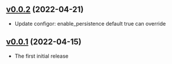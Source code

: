 ## [v0.0.2](https://github.com/NubeIO/nubeio-rubix-app-rubix-broker-go/tree/v0.0.2) (2022-04-21)

- Update configor: enable_persistence default true can override

## [v0.0.1](https://github.com/NubeIO/nubeio-rubix-app-rubix-broker-go/tree/v0.0.1) (2022-04-15)

- The first initial release
